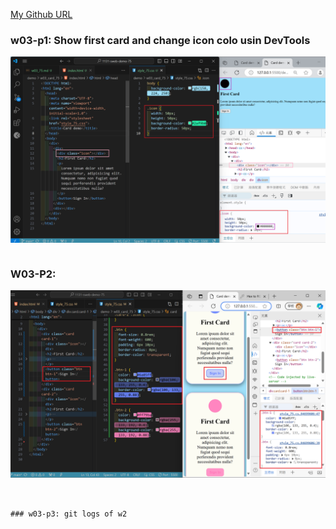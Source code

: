 [My Github URL](https://github.com/xiayu1117/113-sweb-demo-75)

### w03-p1: Show first card and change icon colo usin DevTools

![](w03-p1.png)

```

```

### W03-P2: 

![](w03-p2.png)

```


### w03-p3: git logs of w2

```

```

```